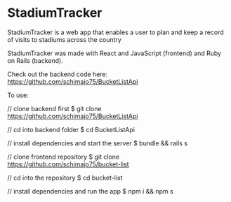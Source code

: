 # StadiumTracker

StadiumTracker is a web app that enables a user to plan and keep a record of visits to stadiums across the country

StadiumTracker was made with React and JavaScript (frontend) and Ruby on Rails (backend).

Check out the backend code here: https://github.com/schimajo75/BucketListApi

To use:

// clone backend first
$ git clone https://github.com/schimajo75/BucketListApi

// cd into backend folder
$ cd BucketListApi

// install dependencies and start the server
$ bundle && rails s

// clone frontend repository
$ git clone https://github.com/schimajo75/bucket-list

// cd into the repository
$ cd bucket-list

// install dependencies and run the app
$ npm i && npm s
